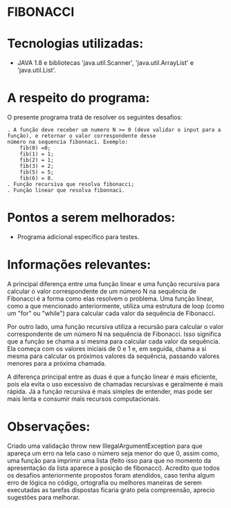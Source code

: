 <h1>FIBONACCI</h1>

# Tecnologias utilizadas:

  - JAVA 1.8 e bibliotecas 'java.util.Scanner', 'java.util.ArrayList' e 'java.util.List'.

  
# A respeito do programa:

  O presente programa tratá de resolver os seguintes desafios:
  
    . A função deve receber um numero N >= 0 (deve validar o input para a função), e retornar o valor correspondente desse 
    número na sequencia fibonnaci. Exemplo:
        fib(0) =0;
        fib(1) = 1;
        fib(2) = 1;
        fib(3) = 2;
        fib(5) = 5;
        fib(6) = 8.
    . Função recursiva que resolva fibonacci;
    . Função linear que resolva fibonnaci.

# Pontos a serem melhorados:
  
  - Programa adicional especifico para testes.
 
# Informações relevantes:
  
  A principal diferença entre uma função linear e uma função recursiva para calcular o valor correspondente de um número N na sequência de Fibonacci é a forma como elas resolvem o problema. Uma função linear, como a que mencionado anteriormente, utiliza uma estrutura de loop (como um "for" ou "while") para calcular cada valor da sequência de Fibonacci.
  <p> Por outro lado, uma função recursiva utiliza a recursão para calcular o valor correspondente de um número N na sequência de Fibonacci. Isso significa que a função se chama a si mesma para calcular cada valor da sequência. Ela começa com os valores iniciais de 0 e 1 e, em seguida, chama a si mesma para calcular os próximos valores da sequência, passando valores menores para a próxima chamada.</p>
  <p> A diferença principal entre as duas é que a função linear é mais eficiente, pois ela evita o uso excessivo de chamadas recursivas e geralmente é mais rápida. Já a função recursiva é mais simples de entender, mas pode ser mais lenta e consumir mais recursos computacionais.</p>

    
# Observações:
  
   Criado uma validação throw new IllegalArgumentException para que apareça um erro na tela caso o número seja menor do que 0, assim como, uma função para imprimir uma lista (feito isso para que no momento da apresentação da lista aparece a posição de fibonacci). Acredito que todos os desafios anteriormente propostos foram atendidos, caso tenha algum erro de lógica no código, ortografia ou melhores maneiras de serem executadas as tarefas dispostas ficaria grato pela compreensão, aprecio sugestões para melhorar.

